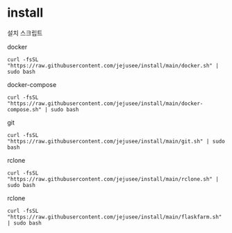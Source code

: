 # install
설치 스크립트

docker
```
curl -fsSL "https://raw.githubusercontent.com/jejusee/install/main/docker.sh" | sudo bash
```
docker-compose
```
curl -fsSL "https://raw.githubusercontent.com/jejusee/install/main/docker-compose.sh" | sudo bash
```

git
```
curl -fsSL "https://raw.githubusercontent.com/jejusee/install/main/git.sh" | sudo bash
```

rclone
```
curl -fsSL "https://raw.githubusercontent.com/jejusee/install/main/rclone.sh" | sudo bash
```

rclone
```
curl -fsSL "https://raw.githubusercontent.com/jejusee/install/main/flaskfarm.sh" | sudo bash
```
